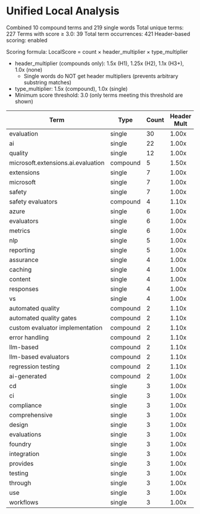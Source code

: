# Unified Local Analysis

Combined 10 compound terms and 219 single words
Total unique terms: 227
Terms with score ≥ 3.0: 39
Total term occurrences: 421
Header-based scoring: enabled

Scoring formula: LocalScore = count × header_multiplier × type_multiplier
- header_multiplier (compounds only): 1.5x (H1), 1.25x (H2), 1.1x (H3+), 1.0x (none)
  - Single words do NOT get header multipliers (prevents arbitrary substring matches)
- type_multiplier: 1.5x (compound), 1.0x (single)
- Minimum score threshold: 3.0 (only terms meeting this threshold are shown)

| Term | Type | Count | Header Mult | Type Mult | Local Score |
|------|------|-------|-------------|-----------|-------------|
| evaluation | single | 30 | 1.00x | 1.00x | 30.0 |
| ai | single | 22 | 1.00x | 1.00x | 22.0 |
| quality | single | 12 | 1.00x | 1.00x | 12.0 |
| microsoft.extensions.ai.evaluation | compound | 5 | 1.50x | 1.50x | 11.2 |
| extensions | single | 7 | 1.00x | 1.00x | 7.0 |
| microsoft | single | 7 | 1.00x | 1.00x | 7.0 |
| safety | single | 7 | 1.00x | 1.00x | 7.0 |
| safety evaluators | compound | 4 | 1.10x | 1.50x | 6.6 |
| azure | single | 6 | 1.00x | 1.00x | 6.0 |
| evaluators | single | 6 | 1.00x | 1.00x | 6.0 |
| metrics | single | 6 | 1.00x | 1.00x | 6.0 |
| nlp | single | 5 | 1.00x | 1.00x | 5.0 |
| reporting | single | 5 | 1.00x | 1.00x | 5.0 |
| assurance | single | 4 | 1.00x | 1.00x | 4.0 |
| caching | single | 4 | 1.00x | 1.00x | 4.0 |
| content | single | 4 | 1.00x | 1.00x | 4.0 |
| responses | single | 4 | 1.00x | 1.00x | 4.0 |
| vs | single | 4 | 1.00x | 1.00x | 4.0 |
| automated quality | compound | 2 | 1.10x | 1.50x | 3.3 |
| automated quality gates | compound | 2 | 1.10x | 1.50x | 3.3 |
| custom evaluator implementation | compound | 2 | 1.10x | 1.50x | 3.3 |
| error handling | compound | 2 | 1.10x | 1.50x | 3.3 |
| llm-based | compound | 2 | 1.10x | 1.50x | 3.3 |
| llm-based evaluators | compound | 2 | 1.10x | 1.50x | 3.3 |
| regression testing | compound | 2 | 1.10x | 1.50x | 3.3 |
| ai-generated | compound | 2 | 1.00x | 1.50x | 3.0 |
| cd | single | 3 | 1.00x | 1.00x | 3.0 |
| ci | single | 3 | 1.00x | 1.00x | 3.0 |
| compliance | single | 3 | 1.00x | 1.00x | 3.0 |
| comprehensive | single | 3 | 1.00x | 1.00x | 3.0 |
| design | single | 3 | 1.00x | 1.00x | 3.0 |
| evaluations | single | 3 | 1.00x | 1.00x | 3.0 |
| foundry | single | 3 | 1.00x | 1.00x | 3.0 |
| integration | single | 3 | 1.00x | 1.00x | 3.0 |
| provides | single | 3 | 1.00x | 1.00x | 3.0 |
| testing | single | 3 | 1.00x | 1.00x | 3.0 |
| through | single | 3 | 1.00x | 1.00x | 3.0 |
| use | single | 3 | 1.00x | 1.00x | 3.0 |
| workflows | single | 3 | 1.00x | 1.00x | 3.0 |
